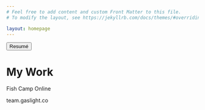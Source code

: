 ```yaml
---
# Feel free to add content and custom Front Matter to this file.
# To modify the layout, see https://jekyllrb.com/docs/themes/#overriding-theme-defaults

layout: homepage
---
```

<button class="button-save large">Resumé</button>

# My Work

Fish Camp Online

team.gaslight.co
